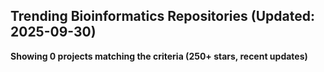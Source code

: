 ## Trending Bioinformatics Repositories (Updated: 2025-09-30)

**Showing 0 projects matching the criteria (250+ stars, recent updates)**

